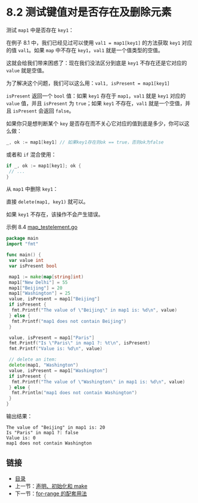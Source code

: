 # 8.2 测试键值对是否存在及删除元素

测试 `map1` 中是否存在 `key1`：

在例子 8.1 中，我们已经见过可以使用 `val1 = map1[key1]` 的方法获取 `key1` 对应的值 `val1`。如果 `map` 中不存在 `key1`，`val1` 就是一个值类型的空值。

这就会给我们带来困惑了：现在我们没法区分到底是 `key1` 不存在还是它对应的 `value` 就是空值。

为了解决这个问题，我们可以这么用：`val1, isPresent = map1[key1]`

`isPresent` 返回一个 `bool` 值：如果 `key1` 存在于 `map1`，`val1` 就是 `key1` 对应的 `value` 值，并且 `isPresent` 为 `true`；如果 `key1` 不存在，`val1` 就是一个空值，并且 `isPresent` 会返回 `false`。

如果你只是想判断某个 `key` 是否存在而不关心它对应的值到底是多少，你可以这么做：

```go
_, ok := map1[key1] // 如果key1存在则ok == true，否则ok为false
```

或者和 `if` 混合使用：

```go
if _, ok := map1[key1]; ok {
 // ...
}
```

从 `map1` 中删除 `key1`：

直接 `delete(map1, key1)` 就可以。

如果 `key1` 不存在，该操作不会产生错误。

示例 8.4 [map_testelement.go](examples/chapter_8/map_testelement.go)

```go
package main
import "fmt"

func main() {
 var value int
 var isPresent bool

 map1 := make(map[string]int)
 map1["New Delhi"] = 55
 map1["Beijing"] = 20
 map1["Washington"] = 25
 value, isPresent = map1["Beijing"]
 if isPresent {
  fmt.Printf("The value of \"Beijing\" in map1 is: %d\n", value)
 } else {
  fmt.Printf("map1 does not contain Beijing")
 }

 value, isPresent = map1["Paris"]
 fmt.Printf("Is \"Paris\" in map1 ?: %t\n", isPresent)
 fmt.Printf("Value is: %d\n", value)

 // delete an item:
 delete(map1, "Washington")
 value, isPresent = map1["Washington"]
 if isPresent {
  fmt.Printf("The value of \"Washington\" in map1 is: %d\n", value)
 } else {
  fmt.Println("map1 does not contain Washington")
 }
}
```

输出结果：

    The value of "Beijing" in map1 is: 20
    Is "Paris" in map1 ?: false
    Value is: 0
    map1 does not contain Washington

## 链接

- [目录](getting-started.md)
- 上一节：[声明、初始化和 make](08.1.md)
- 下一节：[for-range 的配套用法](08.3.md)

